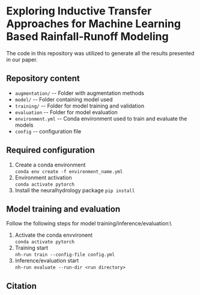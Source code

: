 # Exploring Inductive Transfer Approaches for Machine Learning Based Rainfall-Runoff Modeling
The code in this repository was utilized to generate all the results presented in our paper.
## Repository content
- ```augmentation/``` -- Folder with augmentation methods
- ```model/``` -- Folder containing model used
- ```training/``` -- Folder for model training and validation
- ```evaluation``` -- Folder for model evaluation
- ```environment.yml``` -- Conda environment used to train and evaluate the models
- ```config``` -- configuration file
## Required configuration 
1. Create a conda environment \
`conda env create -f environment_name.yml`
2. Environment activation\
`conda activate pytorch`
3. Install the neuralhydrology package
`pip install`
## Model training and evaluation
Follow the following steps for model training/inference/evaluation:\
1. Activate the conda envvironent\
`conda activate pytorch`
2. Training start\
`nh-run train --config-file config.yml`
3. Inference/evaluation start\
`nh-run evaluate --run-dir <run directory>`
<!-- ## Contact -->

## Citation